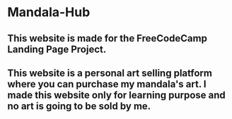 # Mandala-Hub

## This website is made for the FreeCodeCamp Landing Page Project.

## This website is a personal art selling platform where you can purchase my mandala's art. I made this website only for learning purpose and no art is going to be sold by me.